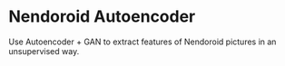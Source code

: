 # Nendoroid Autoencoder

Use Autoencoder + GAN to extract features of Nendoroid pictures in an unsupervised way.
